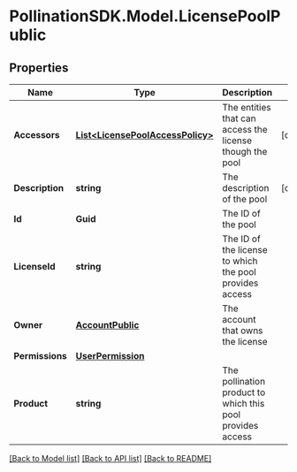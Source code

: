 
# PollinationSDK.Model.LicensePoolPublic

## Properties

Name | Type | Description | Notes
------------ | ------------- | ------------- | -------------
**Accessors** | [**List&lt;LicensePoolAccessPolicy&gt;**](LicensePoolAccessPolicy.md) | The entities that can access the license though the pool | [optional] 
**Description** | **string** | The description of the pool | [optional] 
**Id** | **Guid** | The ID of the pool | 
**LicenseId** | **string** | The ID of the license to which the pool provides access | 
**Owner** | [**AccountPublic**](AccountPublic.md) | The account that owns the license | 
**Permissions** | [**UserPermission**](UserPermission.md) |  | 
**Product** | **string** | The pollination product to which this pool provides access | 

[[Back to Model list]](../README.md#documentation-for-models)
[[Back to API list]](../README.md#documentation-for-api-endpoints)
[[Back to README]](../README.md)


